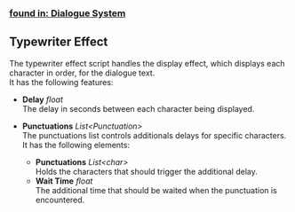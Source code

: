 ### [found in: Dialogue System](https://github.com/Sad-AI-dev/dev-kit_Package/blob/main/Documentation/SubPages/Systems/DialogueSystem/DialogueSystem.md)
## Typewriter Effect
The typewriter effect script handles the display effect, which displays each character in order, for the dialogue text.  
It has the following features:

- **Delay** *float*  
The delay in seconds between each character being displayed.

- **Punctuations** *List\<Punctuation\>*  
The punctuations list controls additionals delays for specific characters.  
It has the following elements:
    - **Punctuations** *List\<char\>*  
    Holds the characters that should trigger the additional delay.
    - **Wait Time** *float*  
    The additional time that should be waited when the punctuation is encountered.